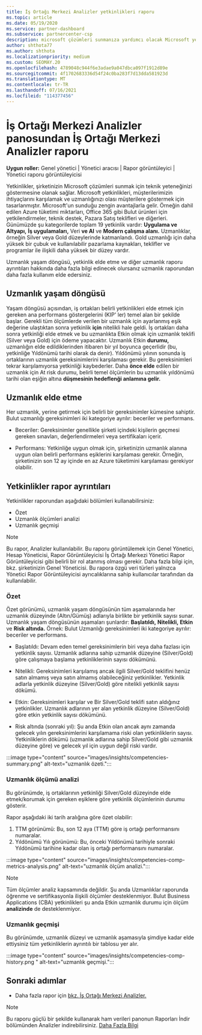 ```yaml
---
title: İş Ortağı Merkezi Analizler yetkinlikleri raporu
ms.topic: article
ms.date: 05/19/2020
ms.service: partner-dashboard
ms.subservice: partnercenter-csp
description: microsoft çözümleri sunmanıza yardımcı olacak Microsoft yetkinlikleri, yetkinlik düzeyleri ve tekliflerle ilgili olarak neleri iyi bir şekilde geliştirin.
author: shthota77
ms.author: shthota
ms.localizationpriority: medium
ms.custom: SEOMAY.20
ms.openlocfilehash: 4789048c944f6e3adae9a047dbca097f1912d89e
ms.sourcegitcommit: 4f1702683336d54f24c0ba283f7d13dda581923d
ms.translationtype: MT
ms.contentlocale: tr-TR
ms.lasthandoff: 07/16/2021
ms.locfileid: "114377456"
---
```

# <a name="competencies-report-available-from-the-partner-center-insights-dashboard"></a>İş Ortağı Merkezi Analizler panosundan İş Ortağı Merkezi Analizler raporu

**Uygun roller:** Genel yönetici | Yönetici aracısı | Rapor görüntüleyici | Yönetici raporu görüntüleyicisi

Yetkinlikler, şirketinizin Microsoft çözümleri sunmak için teknik yeteneğinizi göstermesine olanak sağlar. Microsoft yetkinlikleri, müşterilerimizin ihtiyaçlarını karşılamak ve uzmanlığınızı olası müşterilere göstermek için tasarlanmıştır. Microsoft'un sunduğu zengin avantajlarla gelir. Örneğin dahil edilen Azure tüketimi miktarları, Office 365 gibi Bulut ürünleri için yetkilendirmeler, teknik destek, Pazara Satış teklifleri ve diğerleri. Günümüzde şu kategorilerde toplam 19 yetkinlik vardır: **Uygulama ve Altyapı,** **İş uygulamaları,** Veri **ve AI** ve **Modern çalışma alanı.** Uzmanlıklar, örneğin Silver veya Gold düzeylerinde katmanlandı. Gold uzmanlığı için daha yüksek bir çubuk ve kullanılabilir pazarlama kaynakları, teklifler ve programlar ile ilişkili daha yüksek bir düzey vardır.  

Uzmanlık yaşam döngüsü, yetkinlik elde etme ve diğer uzmanlık raporu ayrıntıları hakkında daha fazla bilgi edinecek olursanız uzmanlık raporundan daha fazla kullanım elde edersiniz.

## <a name="competency-life-cycle"></a>Uzmanlık yaşam döngüsü

Yaşam döngüsü açısından, iş ortakları belirli yetkinlikleri elde etmek için gereken ana performans göstergelerini (KIP' ler) temel alan bir şekilde başlar. Gerekli tüm ölçümlerde verilen bir uzmanlık için ayarlanmış eşik değerine ulaştıktan sonra yetkinlik **için** nitelikli hale geldi. İş ortakları daha sonra yetkinliği elde etmek ve bu uzmanlıkta Etkin olmak için uzmanlık teklifi (Silver veya Gold) için ödeme yapacaktır.  Uzmanlık Etkin **durumu,** uzmanlığın elde edildiklerinden itibaren bir yıl boyunca geçerlidir  (bu, yetkinliğe Yıldönümü tarihi olarak da denir). Yıldönümü yılının sonunda iş ortaklarının uzmanlık gereksinimlerini karşılaması gerekir. Bu gereksinimleri tekrar karşılamıyorsa yetkinliği kaybederler. Daha **önce elde** edilen bir uzmanlık için At risk durumu, belirli temel ölçümlerin bu uzmanlık yıldönümü tarihi olan eşiğin altına **düşmesinin hedeflenği anlamına gelir.**

## <a name="competency-attainment"></a>Uzmanlık elde etme

Her uzmanlık, yerine getirmek için belirli bir gereksinimler kümesine sahiptir. Bulut uzmanlığı gereksinimleri iki kategoriye ayrılır: beceriler ve performans.

- Beceriler: Gereksinimler genellikle şirketi içindeki kişilerin geçmesi gereken sınavları, değerlendirmeleri veya sertifikaları içerir.

- Performans: Yetkinliğe uygun olmak için, şirketinizin uzmanlık alanına uygun olan belirli performans eşiklerini karşılaması gerekir. Örneğin, şirketinizin son 12 ay içinde en az Azure tüketimini karşılaması gerekiyor olabilir.

## <a name="competencies-report-details"></a>Yetkinlikler rapor ayrıntıları

Yetkinlikler raporundan aşağıdaki bölümleri kullanabilirsiniz:

- Özet
- Uzmanlık ölçümleri analizi
- Uzmanlık geçmişi

 > [!NOTE]
 > Bu rapor, Analizler kullanılabilir. Bu raporu görüntülemek için Genel Yönetici, Hesap Yöneticisi, Rapor Görüntüleyicisi İş Ortağı Merkezi Yönetici Rapor Görüntüleyicisi gibi belirli bir rol atanmış olması gerekir. Daha fazla bilgi için, bkz. şirketinizin Genel Yöneticisi. Bu rapora özgü veri türleri yalnızca Yönetici Rapor Görüntüleyicisi ayrıcalıklarına sahip kullanıcılar tarafından da kullanılabilir.

### <a name="summary"></a>Özet

Özet görünümü, uzmanlık yaşam döngüsünün tüm aşamalarında her uzmanlık düzeyinde (Altın/Gümüş) adlarıyla birlikte bir yetkinlik sayısı sunar. Uzmanlık yaşam döngüsünün aşamaları şunlardır: **Başlatıldı,** **Nitelikli,** **Etkin** ve **Risk altında.** Örnek: Bulut Uzmanlığı gereksinimleri iki kategoriye ayrılır: beceriler ve performans.

- Başlatıldı: Devam eden temel gereksinimlerin biri veya daha fazlası için yetkinlik sayısı.
Uzmanlık adlarına sahip uzmanlık düzeyine (Silver/Gold) göre çalışmaya başlama yetkinliklerinin sayısı dökümünü.

- Nitelikli: Gereksinimleri karşılamış ancak ilgili Silver/Gold teklifini henüz satın almamış veya satın almamış olabileceğiniz yetkinlikler. Yetkinlik adlarla yetkinlik düzeyine (Silver/Gold) göre nitelikli yetkinlik sayısı dökümü.

- Etkin: Gereksinimleri karşılar ve Bir Silver/Gold teklifi satın aldığınız yetkinlikler. Uzmanlık adlarının yer alan yetkinlik düzeyine (Silver/Gold) göre etkin yetkinlik sayısı dökümünü.

- Risk altında (sonraki yıl): Şu anda  Etkin  olan ancak aynı zamanda gelecek yılın gereksinimlerini karşılamama riski olan yetkinliklerin sayısı.
Yetkinliklerin dökümü (uzmanlık adlarına sahip Silver/Gold gibi uzmanlık düzeyine göre) ve gelecek yıl için uygun değil riski vardır.

:::image type="content" source="images/insights/competencies-summary.png" alt-text="uzmanlık özeti.":::

### <a name="competency-metric-analysis"></a>Uzmanlık ölçümü analizi

Bu görünümde, iş ortaklarının yetkinliği Silver/Gold düzeyinde elde etmek/korumak için gereken eşiklere göre yetkinlik ölçümlerinin durumu gösterir. 

Rapor aşağıdaki iki tarih aralığına göre özet olabilir:

1. TTM görünümü: Bu, son 12 aya (TTM) göre iş ortağı performansını numaralar.
2. Yıldönümü Yılı görünümü: Bu, önceki Yıldönümü tarihiyle sonraki Yıldönümü tarihine kadar olan iş ortağı performansını numaralar.

:::image type="content" source="images/insights/competencies-comp-metrics-analysis.png" alt-text="uzmanlık ölçüm analizi.":::

> [!NOTE]
 > Tüm ölçümler analiz kapsamında değildir. Şu anda Uzmanlıklar raporunda öğrenme ve sertifikasyonla ilişkili ölçümler desteklenmiyor. Bulut Business Applications (CBA) yetkinlikleri şu anda Etkin uzmanlık durumu için ölçüm **analizinde** de desteklenmiyor.

### <a name="competency-history"></a>Uzmanlık geçmişi

Bu görünümde, uzmanlık düzeyi ve uzmanlık aşamasıyla şimdiye kadar elde ettiysiniz tüm yetkinliklerin ayrıntılı bir tablosu yer alır.

:::image type="content" source="images/insights/competencies-comp-history.png " alt-text="uzmanlık geçmişi.":::

## <a name="next-steps"></a>Sonraki adımlar

- Daha fazla rapor için [bkz. İş Ortağı Merkezi Analizler.](partner-center-insights.md)

>[!NOTE] 
> Bu raporu güçlü bir şekilde kullanarak ham verileri panonun Raporları İndir bölümünden Analizler indirebilirsiniz. [Daha Fazla Bilgi](insights-download-reports.md) 
